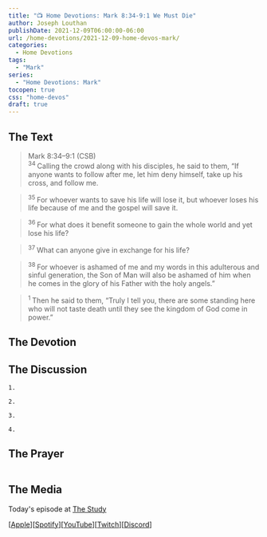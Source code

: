 ```yaml
---
title: "📺 Home Devotions: Mark 8:34-9:1 We Must Die"
author: Joseph Louthan
publishDate: 2021-12-09T06:00:00-06:00
url: /home-devotions/2021-12-09-home-devos-mark/
categories:
  - Home Devotions
tags:
  - "Mark"
series:
  - "Home Devotions: Mark"
tocopen: true
css: "home-devos"
draft: true
---
```

## The Text

>Mark 8:34–9:1 (CSB)  
><sup> 34 </sup> Calling the crowd along with his disciples, he said to them, “If anyone wants to follow after me, let him deny himself, take up his cross, and follow me. 

><sup> 35 </sup> For whoever wants to save his life will lose it, but whoever loses his life because of me and the gospel will save it. 

><sup> 36 </sup> For what does it benefit someone to gain the whole world and yet lose his life? 

><sup> 37 </sup> What can anyone give in exchange for his life? 

><sup> 38 </sup> For whoever is ashamed of me and my words in this adulterous and sinful generation, the Son of Man will also be ashamed of him when he comes in the glory of his Father with the holy angels.” 

><sup> 1 </sup> Then he said to them, “Truly I tell you, there are some standing here who will not taste death until they see the kingdom of God come in power.”

## The Devotion



## The Discussion

```text
1. 
```

```text
2. 
```

```text
3. 
```

```text
4. 
```

## The Prayer

<div style='font-variant: small-caps;'>

</div>

```text

```

## The Media

Today's episode at [The Study](http://study.theologic.us/podcast/)

\[[Apple](https://podcasts.apple.com/us/podcast/the-study/id1557102127)\]\[[Spotify](https://open.spotify.com/show/0Xs5qsNvWePyRqcmtOTPkR)\]\[[YouTube](http://youtube.theologic.us)\]\[[Twitch](http://twitch.theologic.us)\]\[[Discord](http://discord.theologic.us)\]
